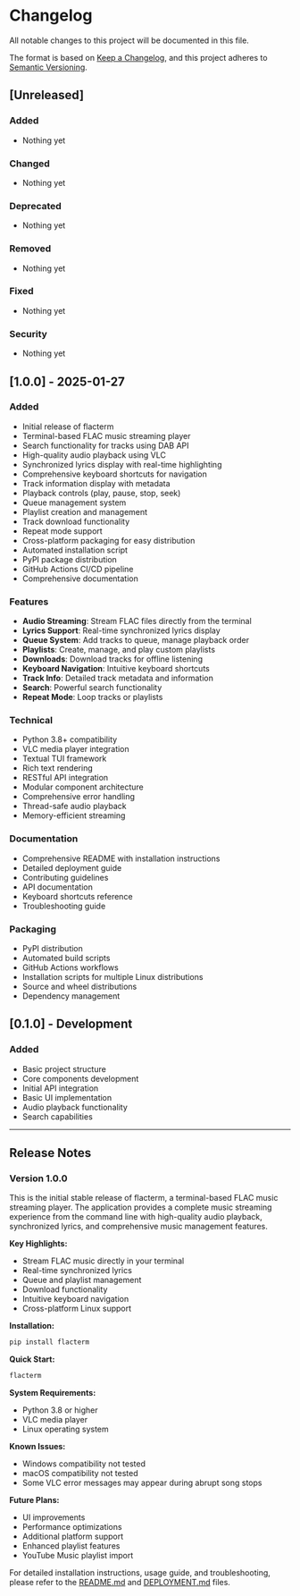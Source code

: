 # Changelog

All notable changes to this project will be documented in this file.

The format is based on [Keep a Changelog](https://keepachangelog.com/en/1.0.0/),
and this project adheres to [Semantic Versioning](https://semver.org/spec/v2.0.0.html).

## [Unreleased]

### Added
- Nothing yet

### Changed
- Nothing yet

### Deprecated
- Nothing yet

### Removed
- Nothing yet

### Fixed
- Nothing yet

### Security
- Nothing yet

## [1.0.0] - 2025-01-27

### Added
- Initial release of flacterm
- Terminal-based FLAC music streaming player
- Search functionality for tracks using DAB API
- High-quality audio playback using VLC
- Synchronized lyrics display with real-time highlighting
- Comprehensive keyboard shortcuts for navigation
- Track information display with metadata
- Playback controls (play, pause, stop, seek)
- Queue management system
- Playlist creation and management
- Track download functionality
- Repeat mode support
- Cross-platform packaging for easy distribution
- Automated installation script
- PyPI package distribution
- GitHub Actions CI/CD pipeline
- Comprehensive documentation

### Features
- **Audio Streaming**: Stream FLAC files directly from the terminal
- **Lyrics Support**: Real-time synchronized lyrics display
- **Queue System**: Add tracks to queue, manage playback order
- **Playlists**: Create, manage, and play custom playlists
- **Downloads**: Download tracks for offline listening
- **Keyboard Navigation**: Intuitive keyboard shortcuts
- **Track Info**: Detailed track metadata and information
- **Search**: Powerful search functionality
- **Repeat Mode**: Loop tracks or playlists

### Technical
- Python 3.8+ compatibility
- VLC media player integration
- Textual TUI framework
- Rich text rendering
- RESTful API integration
- Modular component architecture
- Comprehensive error handling
- Thread-safe audio playback
- Memory-efficient streaming

### Documentation
- Comprehensive README with installation instructions
- Detailed deployment guide
- Contributing guidelines
- API documentation
- Keyboard shortcuts reference
- Troubleshooting guide

### Packaging
- PyPI distribution
- Automated build scripts
- GitHub Actions workflows
- Installation scripts for multiple Linux distributions
- Source and wheel distributions
- Dependency management

## [0.1.0] - Development

### Added
- Basic project structure
- Core components development
- Initial API integration
- Basic UI implementation
- Audio playback functionality
- Search capabilities

---

## Release Notes

### Version 1.0.0

This is the initial stable release of flacterm, a terminal-based FLAC music streaming player. The application provides a complete music streaming experience from the command line with high-quality audio playback, synchronized lyrics, and comprehensive music management features.

**Key Highlights:**
- Stream FLAC music directly in your terminal
- Real-time synchronized lyrics
- Queue and playlist management
- Download functionality
- Intuitive keyboard navigation
- Cross-platform Linux support

**Installation:**
```bash
pip install flacterm
```

**Quick Start:**
```bash
flacterm
```

**System Requirements:**
- Python 3.8 or higher
- VLC media player
- Linux operating system

**Known Issues:**
- Windows compatibility not tested
- macOS compatibility not tested
- Some VLC error messages may appear during abrupt song stops

**Future Plans:**
- UI improvements
- Performance optimizations
- Additional platform support
- Enhanced playlist features
- YouTube Music playlist import

For detailed installation instructions, usage guide, and troubleshooting, please refer to the [README.md](README.md) and [DEPLOYMENT.md](DEPLOYMENT.md) files.